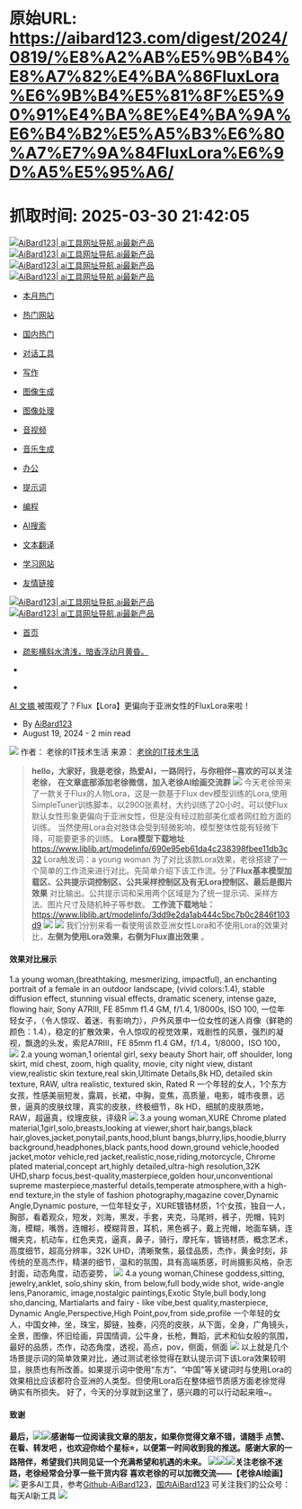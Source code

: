 # 原始URL: https://aibard123.com/digest/2024/0819/%E8%A2%AB%E5%9B%B4%E8%A7%82%E4%BA%86FluxLora%E6%9B%B4%E5%81%8F%E5%90%91%E4%BA%8E%E4%BA%9A%E6%B4%B2%E5%A5%B3%E6%80%A7%E7%9A%84FluxLora%E6%9D%A5%E5%95%A6/

# 抓取时间: 2025-03-30 21:42:05

[ ![AiBard123| ai工具网址导航,ai最新产品](https://aibard123.com/assets/images/bt8-expand-light.png) ![AiBard123| ai工具网址导航,ai最新产品](https://aibard123.com/assets/images/bt8-expand-dark.png) ](https://aibard123.com/) [ ![AiBard123| ai工具网址导航,ai最新产品](https://aibard123.com/assets/images/bt.png) ![AiBard123| ai工具网址导航,ai最新产品](https://aibard123.com/assets/images/bt.png) ](https://aibard123.com/)
  * [ 本月热门 ](https://aibard123.com/#00834a9dd147b04c5d53d4368cdb0b57)
  * [ 热门网站 ](https://aibard123.com/#db0311e7ecfedd24d157f0ceb4a0897f)
  * [ 国内热门 ](https://aibard123.com/#21b5cbb2c769010fec3ce029a5f8a4a3)
  * [ 对话工具 ](https://aibard123.com/#8310718935e8ec25ce0350de01e3f7dc)
  * [ 写作 ](https://aibard123.com/#d58e850d9115797306c2edf61ac6ddd8)
  * [ 图像生成 ](https://aibard123.com/#2a7418a5f8f1ca4e054364a9300657df)
  * [ 图像处理 ](https://aibard123.com/#7808a68ee1b34dab43011429a12de19e)
  * [ 音视频 ](https://aibard123.com/#6729afc51f5ac49a828812fa0eb0c82f)
  * [ 音乐生成 ](https://aibard123.com/#e5ce844860451fff3faf3d8f8894971d)
  * [ 办公 ](https://aibard123.com/#db53804b7d726967c58fcc8c9ca03d27)
  * [ 提示词 ](https://aibard123.com/#47b7af9547e034d28fe6f6d439968ac8)
  * [ 编程 ](https://aibard123.com/#41282bf95e43c64d579757573a03cdde)
  * [ AI搜索 ](https://aibard123.com/#fd71852fd52d5e18ef4f9a252f1eac58)
  * [ 文本翻译 ](https://aibard123.com/#81b1637fbe47625dbdf2094acd3b6683)
  * [ 学习网站 ](https://aibard123.com/#2e9ba3fa6e1ed0e9311b3e97f97f9a40)


  * [ 友情链接 ](https://aibard123.com/digest/2024/0819/%E8%A2%AB%E5%9B%B4%E8%A7%82%E4%BA%86FluxLora%E6%9B%B4%E5%81%8F%E5%90%91%E4%BA%8E%E4%BA%9A%E6%B4%B2%E5%A5%B3%E6%80%A7%E7%9A%84FluxLora%E6%9D%A5%E5%95%A6/#friendlink)


[ ![AiBard123| ai工具网址导航,ai最新产品](https://aibard123.com/assets/images/bt.png) ![AiBard123| ai工具网址导航,ai最新产品](https://aibard123.com/assets/images/bt.png) ](https://aibard123.com/digest/2024/0819/%E8%A2%AB%E5%9B%B4%E8%A7%82%E4%BA%86FluxLora%E6%9B%B4%E5%81%8F%E5%90%91%E4%BA%8E%E4%BA%9A%E6%B4%B2%E5%A5%B3%E6%80%A7%E7%9A%84FluxLora%E6%9D%A5%E5%95%A6/ "AiBard123| ai工具网址导航,ai最新产品")
  * [ 首页 ](https://aibard123.com/)


  * [疏影横斜水清浅，暗香浮动月黄昏。](https://aibard123.com/digest/2024/0819/%E8%A2%AB%E5%9B%B4%E8%A7%82%E4%BA%86FluxLora%E6%9B%B4%E5%81%8F%E5%90%91%E4%BA%8E%E4%BA%9A%E6%B4%B2%E5%A5%B3%E6%80%A7%E7%9A%84FluxLora%E6%9D%A5%E5%95%A6/)
  * [](javascript:)
  * [](javascript:)


[ AI 文摘 ](https://aibard123.com/digest/)
被围观了？Flux【Lora】更偏向于亚洲女性的FluxLora来啦！
  * By [AiBard123](https://aibard123.com/about)
  * August 19, 2024 - 2 min read 


![](https://api.allorigins.win/raw?url=https://mmbiz.qpic.cn/mmbiz_png/LV52nMlf7PwpSzw3Ievf2uDI7xlBS140L16a9KibliaSTgMFaH8oXOewPKVuRB74sCIFNYBzfZyicJ4TZE3fUkvzw/640?wx_fmt=png&from=appmsg)
作者： 老徐的IT技术生活 来源： [老徐的IT技术生活](https://mp.weixin.qq.com/s/jh-NDPK1fwGvwc7--k54nw)
> **hello，大家好，我是老徐，热爱AI，一路同行，与你相伴~喜欢的可以关注老徐，** **在文章底部添加老徐微信，加入老徐AI绘画交流群**
![](https://api.allorigins.win/raw?url=https://mmbiz.qpic.cn/mmbiz_png/LV52nMlf7PwpSzw3Ievf2uDI7xlBS140VxerWYKENLtE6dq5gia83BPZaV1OPJQ8AuiaczUF7E4dibYgE7GuDKoIA/640?wx_fmt=png&from=appmsg)
今天老徐带来了一款关于Flux的人物Lora，这是一款基于Flux dev模型训练的Lora,使用SimpleTuner训练脚本，以2900张素材，大约训练了20小时。可以使Flux默认女性形象更偏向于亚洲女性，但是没有经过脸部美化或者网红脸方面的训练。
当然使用Lora会对肢体会受到轻微影响，模型整体性能有轻微下降，可能要更多的训练。
**Lora模型下载地址**
<https://www.liblib.art/modelinfo/690e95eb61da4c238398fbee11db3c32>
Lora触发词：a young woman
为了对比该款Lora效果，老徐搭建了一个简单的工作流来进行对比。先简单介绍下该工作流。分了**Flux基本模型加载区、公共提示词控制区、公共采样控制区及有无Lora控制区、最后是图片效果** 对比输出。公共提示词和采用两个区域是为了统一提示词、采样方法、图片尺寸及随机种子等参数。
**工作流下载地址：**
<https://www.liblib.art/modelinfo/3dd9e2da1ab444c5bc7b0c2846f103d9>
![](https://api.allorigins.win/raw?url=https://mmbiz.qpic.cn/mmbiz_png/LV52nMlf7PwpSzw3Ievf2uDI7xlBS140TJdzFyallbOXSONbE1Nc4U1e3BvSuCfmR0eK1jnriatFVQ8O79nDLcQ/640?wx_fmt=png&from=appmsg)
![](https://api.allorigins.win/raw?url=https://mmbiz.qpic.cn/mmbiz_png/LV52nMlf7PwpSzw3Ievf2uDI7xlBS1401iarhlhmWAjxutg7uIrPfH5Cwf8WSrdMbUyRqBb3HDoUD1WvKvAnHOQ/640?wx_fmt=png&from=appmsg)
我们分别来看一看使用该款亚洲女性Lora和不使用Lora的效果对比，**左侧为使用Lora效果，右侧为Flux直出效果** 。
#### 效果对比展示
1.a young woman,(breathtaking, mesmerizing, impactful), an enchanting portrait of a female in an outdoor landscape, (vivid colors:1.4), stable diffusion effect, stunning visual effects, dramatic scenery, intense gaze, flowing hair, Sony A7RIII, FE 85mm f1.4 GM, f/1.4, 1/8000s, ISO 100,
一位年轻女子，（令人惊叹、着迷、有影响力），户外风景中一位女性的迷人肖像（鲜艳的颜色：1.4），稳定的扩散效果，令人惊叹的视觉效果，戏剧性的风景，强烈的凝视，飘逸的头发，索尼A7RIII，FE 85mm f1.4 GM，f/1.4，1/8000，ISO 100，
![](https://api.allorigins.win/raw?url=https://mmbiz.qpic.cn/mmbiz_png/LV52nMlf7PwpSzw3Ievf2uDI7xlBS14009c1eR1tnhP27KdBAfpAhsDapibCspIK5t2VpxwsfH8Ch05iaYyfFhaQ/640?wx_fmt=png&from=appmsg)
2.a young woman,1 oriental girl, sexy beauty Short hair, off shoulder, long skirt, mid chest, zoom, high quality, movie, city night view, distant view,realistic skin texture,real skin,Ultimate Details,8k HD, detailed skin texture, RAW, ultra realistic, textured skin, Rated R
一个年轻的女人，1个东方女孩，性感美丽短发，露肩，长裙，中胸，变焦，高质量，电影，城市夜景，远景，逼真的皮肤纹理，真实的皮肤，终极细节，8k HD，细腻的皮肤质地，RAW，超逼真，纹理皮肤，评级R
![](https://api.allorigins.win/raw?url=https://mmbiz.qpic.cn/mmbiz_png/LV52nMlf7PwpSzw3Ievf2uDI7xlBS140UkfbAcNE3L8IDnSqibvnvSwn5dicBEKDtmicZnAKR7ZAaETILoWo1v3ibQ/640?wx_fmt=png&from=appmsg)
3.a young woman,XURE Chrome plated material,1girl,solo,breasts,looking at viewer,short hair,bangs,black hair,gloves,jacket,ponytail,pants,hood,blunt bangs,blurry,lips,hoodie,blurry background,headphones,black pants,hood down,ground vehicle,hooded jacket,motor vehicle,red jacket,realistic,nose,riding,motorcycle, Chrome plated material,concept art,highly detailed,ultra-high resolution,32K UHD,sharp focus,best-quality,masterpiece,golden hour,unconventional supreme masterpiece,masterful details,temperate atmosphere,with a high-end texture,in the style of fashion photography,magazine cover,Dynamic Angle,Dynamic posture,
一位年轻女子，XURE镀铬材质，1个女孩，独自一人，胸部，看着观众，短发，刘海，黑发，手套，夹克，马尾辫，裤子，兜帽，钝刘海，模糊，嘴唇，连帽衫，模糊背景，耳机，黑色裤子，戴上兜帽，地面车辆，连帽夹克，机动车，红色夹克，逼真，鼻子，骑行，摩托车，镀铬材质，概念艺术，高度细节，超高分辨率，32K UHD，清晰聚焦，最佳品质，杰作，黄金时刻，非传统的至高杰作，精湛的细节，温和的氛围，具有高端质感，时尚摄影风格，杂志封面，动态角度，动态姿势，
![](https://api.allorigins.win/raw?url=https://mmbiz.qpic.cn/mmbiz_png/LV52nMlf7PwpSzw3Ievf2uDI7xlBS140Ggttb9sJZ1xrg0FymvnvFwDZkhNOdsZiaQicFyCic3047DwWgEjBp6D6w/640?wx_fmt=png&from=appmsg)
4.a young woman,Chinese goddess,sitting, jewelry,anklet, solo,shiny skin, from below,full body,wide shot, wide-angle lens,Panoramic, image,nostalgic paintings,Exotic Style,bull body,long sho,dancing, Martialarts and fairy - like vibe,best quality,masterpiece, Dynamic Angle,Perspective,High Point,pov,from side,profile
一个年轻的女人，中国女神，坐，珠宝，脚链，独奏，闪亮的皮肤，从下面，全身，广角镜头，全景，图像，怀旧绘画，异国情调，公牛身，长枪，舞蹈，武术和仙女般的氛围，最好的品质，杰作，动态角度，透视，高点，pov，侧面，侧面
![](https://api.allorigins.win/raw?url=https://mmbiz.qpic.cn/mmbiz_png/LV52nMlf7PwpSzw3Ievf2uDI7xlBS140L16a9KibliaSTgMFaH8oXOewPKVuRB74sCIFNYBzfZyicJ4TZE3fUkvzw/640?wx_fmt=png&from=appmsg)
以上就是几个场景提示词的简单效果对比，通过测试老徐觉得在默认提示词下该Lora效果较明显，肤质也有所改善。如果提示词中使用“东方”、“中国"等关键词时与使用Lora的效果相比应该都符合亚洲的人类型。但使用Lora后在整体细节质感方面老徐觉得确实有所损失。
好了，今天的分享就到这里了，感兴趣的可以行动起来哦~。
#### 致谢
**最后，****![](https://api.allorigins.win/raw?url=https://res.wx.qq.com/t/wx_fed/we-emoji/res/v1.3.10/assets/Expression/Expression_64@2x.png)![](https://api.allorigins.win/raw?url=https://res.wx.qq.com/t/wx_fed/we-emoji/res/v1.3.10/assets/Expression/Expression_64@2x.png)感谢每一位阅读我文章的朋友，如果你觉得文章不错，请随手**** 点赞、在看、转发****吧**** ，也欢迎你给个星标⭐，以便第一时间收到我的推送。感谢大家的一路陪伴，希望我们共同见证一个充满希望和机遇的未来。**
**![](https://api.allorigins.win/raw?url=https://res.wx.qq.com/t/wx_fed/we-emoji/res/v1.3.10/assets/Expression/Expression_64@2x.png)![](https://api.allorigins.win/raw?url=https://res.wx.qq.com/t/wx_fed/we-emoji/res/v1.3.10/assets/Expression/Expression_64@2x.png)![](https://api.allorigins.win/raw?url=https://res.wx.qq.com/t/wx_fed/we-emoji/res/v1.3.10/assets/Expression/Expression_64@2x.png)关注老徐不迷路，老徐经常会分享一些干货内容**
**喜欢老徐的可以加微交流——【老徐AI绘画】**
![](https://api.allorigins.win/raw?url=https://mmbiz.qpic.cn/mmbiz_png/LV52nMlf7PzHN7eyAu7lFIq3D6sj61ibvs8ECT953KzOd77ZtHHyQGLJqCDIGFlUxFomzqSia3rm1no8qmOiauDWQ/640?wx_fmt=other&from=appmsg&wxfrom=5&wx_lazy=1&wx_co=1&tp=webp)
更多AI工具，参考[Github-AiBard123](https://aibard123.com/)，[国内AiBard123](https://aibard123.com/)
可关注我们的公众号：每天AI新工具 
![](https://aibard123.com/images/aitools/2024/03/qrcode_for_gh_dde1b429630d_258.jpg)
